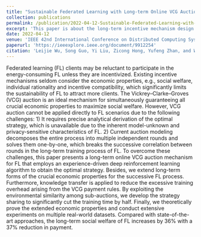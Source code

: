 ```yaml
---
title: "Sustainable Federated Learning with Long-term Online VCG Auction Mechanism"
collection: publications
permalink: /publication/2022-04-12-Sustainable-Federated-Learning-with-Long-term-Online-VCG-Auction-Mechanism.md
excerpt: 'This paper is about the long-term incentive mechanism design for federated learning.'
date: 2022-04-12
venue: 'IEEE 42nd International Conference on Distributed Computing Systems (ICDCS) (CCF-B)'
paperurl: 'https://ieeexplore.ieee.org/document/9912254'
citation: 'Leijie Wu, Song Guo, Yi Liu, Zicong Hong, Yufeng Zhan, and Wenchao Xu. &quot;Sustainable Federated Learning with Long-term Online VCG Auction Mechanism.&quot; <i>IEEE 42nd International Conference on Distributed Computing Systems (ICDCS)</i>. 2022: 895-905.'
---
```



Federated learning (FL) clients may be reluctant to participate in the energy-consuming FL unless they are incentivized. Existing incentive mechanisms seldom consider the economic properties, e.g., social welfare, individual rationality and incentive compatibility, which significantly limits the sustainability of FL to attract more clients. The Vickrey–Clarke–Groves (VCG) auction is an ideal mechanism for simultaneously guaranteeing all crucial economic properties to maximize social welfare. However, VCG auction cannot be applied directly to FL scenarios due to the following challenges: 1) It requires precise analytical derivation of the optimal strategy, which is unavailable due to the inherent model-unknown and privacy-sensitive characteristics of FL. 2) Current auction modeling decomposes the entire process into multiple independent rounds and solves them one-by-one, which breaks the successive correlation between rounds in the long-term training process of FL. To overcome these challenges, this paper presents a long-term online VCG auction mechanism for FL that employs an experience-driven deep reinforcement learning algorithm to obtain the optimal strategy. Besides, we extend long-term forms of the crucial economic properties for the successive FL process. Furthermore, knowledge transfer is applied to reduce the excessive training overhead arising from the VCG payment rules. By exploiting the environmental similarity among sub-auctions, we develop the strategy sharing to significantly cut the training time by half. Finally, we theoretically prove the extended economic properties and conduct extensive experiments on multiple real-world datasets. Compared with state-of-the-art approaches, the long-term social welfare of FL increases by 36% with a 37% reduction in payment.
